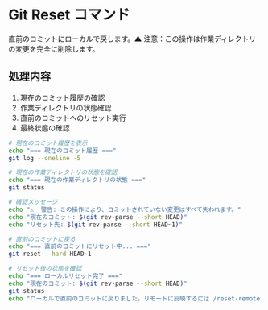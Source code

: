# Git Reset コマンド

直前のコミットにローカルで戻します。⚠️ 注意：この操作は作業ディレクトリの変更を完全に削除します。

## 処理内容
1. 現在のコミット履歴の確認
2. 作業ディレクトリの状態確認
3. 直前のコミットへのリセット実行
4. 最終状態の確認

```bash
# 現在のコミット履歴を表示
echo "=== 現在のコミット履歴 ==="
git log --oneline -5

# 現在の作業ディレクトリの状態を確認
echo "=== 現在の作業ディレクトリの状態 ==="
git status

# 確認メッセージ
echo "⚠️  警告: この操作により、コミットされていない変更はすべて失われます。"
echo "現在のコミット: $(git rev-parse --short HEAD)"
echo "リセット先: $(git rev-parse --short HEAD~1)"

# 直前のコミットに戻る
echo "=== 直前のコミットにリセット中... ==="
git reset --hard HEAD~1

# リセット後の状態を確認
echo "=== ローカルリセット完了 ==="
echo "現在のコミット: $(git rev-parse --short HEAD)"
git status
echo "ローカルで直前のコミットに戻りました。リモートに反映するには /reset-remote を使用してください。"
```